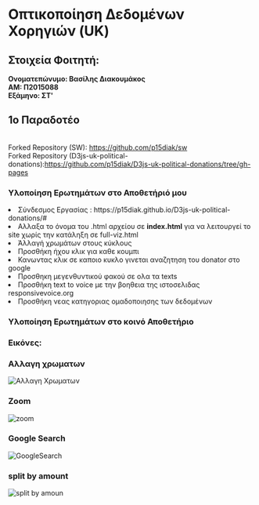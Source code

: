 
# Οπτικοποίηση Δεδομένων Χορηγιών (UK)
## Στοιχεία Φοιτητή:
<strong>Ονοματεπώνυμο: Βασίλης Διακουμάκος<br>
ΑΜ: Π2015088<br>
Εξάμηνο: ΣΤ'<br></strong>

## 1ο Παραδοτέο

<br>Forked Repository (SW): https://github.com/p15diak/sw
<br>Forked Repository (D3js-uk-political-donations):https://github.com/p15diak/D3js-uk-political-donations/tree/gh-pages

### Υλοποίηση Ερωτημάτων στο Αποθετήριό μου

<or>
  <li>Σύνδεσμος Εργασίας : https://p15diak.github.io/D3js-uk-political-donations/# </li>
  <li>Αλλαξα το όνομα του .html αρχείου σε <b>index.html</b> για να λειτουργεί το site χωρίς την κατάληξη σε full-viz.html</li>
  <li>Άλλαγή χρωμάτων στους κύκλους</li>
  <li>Προσθήκη  ήχου κλικ  για καθε κουμπι</li>
  <li>Κανωντας κλικ σε καποιο κυκλο γινεται αναζητηση του donator στο google</li>
  <li>Προσθηκη μεγενθυντικού φακού σε ολα τα texts</li>
  <li>Προσθήκη text to voice με την βοηθεια της ιστοσελιδας responsivevoice.org</li>
  <li>Προσθήκη νεας κατηγοριας ομαδοποιησης των δεδομένων</li>
  

### Υλοποίηση Ερωτημάτων στο κοινό Αποθετήριο

<or>
 
</or>

### Εικόνες:

### Αλλαγη χρωματων
![Αλλαγη Χρωματων](xrwmata.bmp)


### Zoom
![zoom](zoom.bmp)


### Google Search
![GoogleSearch](googlese.bmp)

### split by amount
![split by amoun](split.bmp)


